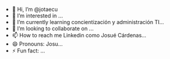 - 👋 Hi, I’m @jotaecu
- 👀 I’m interested in ...
- 🌱 I’m currently learning concientización y administración TI...
- 💞️ I’m looking to collaborate on ...
- 📫 How to reach me Linkedin como Josué Cárdenas...
- 😄 Pronouns: Josu...
- ⚡ Fun fact: ...

<!---
jotaecu/jotaecu is a ✨ special ✨ repository because its `README.md` (this file) appears on your GitHub profile.
You can click the Preview link to take a look at your changes.
--->
